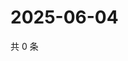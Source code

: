 # 2025-06-04

共 0 条

<!-- BEGIN ZHIHUVIDEO -->
<!-- 最后更新时间 Wed Jun 04 2025 16:16:13 GMT+0800 (China Standard Time) -->

<!-- END ZHIHUVIDEO -->
